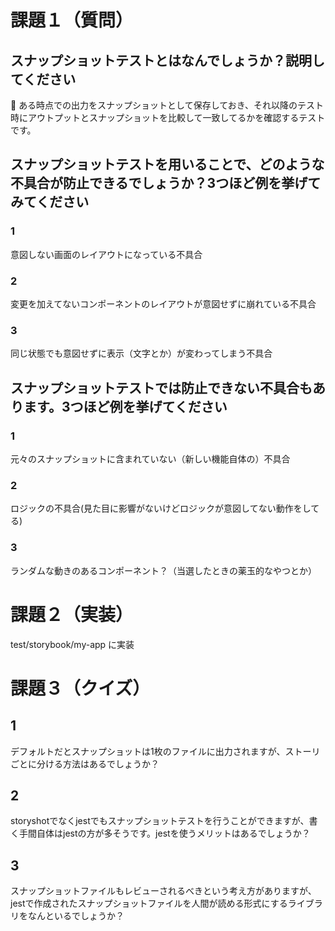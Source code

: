 # 課題１（質問）

## スナップショットテストとはなんでしょうか？説明してください

ある時点での出力をスナップショットとして保存しておき、それ以降のテスト時にアウトプットとスナップショットを比較して一致してるかを確認するテストです。


## スナップショットテストを用いることで、どのような不具合が防止できるでしょうか？3つほど例を挙げてみてください

### 1

意図しない画面のレイアウトになっている不具合

### 2

変更を加えてないコンポーネントのレイアウトが意図せずに崩れている不具合

### 3

同じ状態でも意図せずに表示（文字とか）が変わってしまう不具合

## スナップショットテストでは防止できない不具合もあります。3つほど例を挙げてください

### 1

元々のスナップショットに含まれていない（新しい機能自体の）不具合

### 2

ロジックの不具合(見た目に影響がないけどロジックが意図してない動作をしてる)

### 3

ランダムな動きのあるコンポーネント？（当選したときの薬玉的なやつとか）

# 課題２（実装）

test/storybook/my-app
に実装

# 課題３（クイズ）


## 1

デフォルトだとスナップショットは1枚のファイルに出力されますが、ストーリごとに分ける方法はあるでしょうか？

## 2

storyshotでなくjestでもスナップショットテストを行うことができますが、書く手間自体はjestの方が多そうです。jestを使うメリットはあるでしょうか？

## 3

スナップショットファイルもレビューされるべきという考え方がありますが、jestで作成されたスナップショットファイルを人間が読める形式にするライブラリをなんといるでしょうか？
